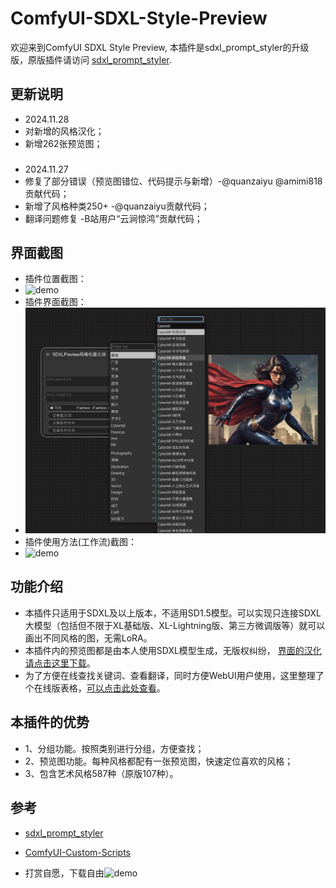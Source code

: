 # ComfyUI-SDXL-Style-Preview
欢迎来到ComfyUI SDXL Style Preview, 本插件是sdxl_prompt_styler的升级版，原版插件请访问 [sdxl_prompt_styler](https://github.com/twri/sdxl_prompt_styler).
## 更新说明
- 2024.11.28
- 对新增的风格汉化；
- 新增262张预览图；
###
- 2024.11.27
- 修复了部分错误（预览图错位、代码提示与新增）-@quanzaiyu @amimi818 贡献代码；
- 新增了风格种类250+ -@quanzaiyu贡献代码；
- 翻译问题修复 -B站用户“云涧惊鸿”贡献代码；
## 界面截图
- 插件位置截图：
- ![demo](./assets/screen-1.png)
- 插件界面截图：
- ![demo](./assets/screen-2.png)
- 插件使用方法(工作流)截图：
- ![demo](./assets/screen-3.png)
## 功能介绍
- 本插件只适用于SDXL及以上版本，不适用SD1.5模型。可以实现只连接SDXL大模型（包括但不限于XL基础版、XL-Lightning版、第三方微调版等）就可以画出不同风格的图，无需LoRA。
- 本插件内的预览图都是由本人使用SDXL模型生成，无版权纠纷， [界面的汉化请点击这里下载](https://pan.quark.cn/s/a0e2d7393be1)。
- 为了方便在线查找关键词、查看翻译，同时方便WebUI用户使用，这里整理了个在线版表格，[可以点击此处查看](https://docs.qq.com/sheet/DYkpTY1V5WGhTaklK?nlc=1&tab=dcfxzc)。
## 本插件的优势
- 1、分组功能。按照类别进行分组，方便查找；
- 2、预览图功能。每种风格都配有一张预览图，快速定位喜欢的风格；
- 3、包含艺术风格587种（原版107种）。

## 参考
- [sdxl_prompt_styler](https://github.com/twri/sdxl_prompt_styler)
- [ComfyUI-Custom-Scripts](https://github.com/pythongosssss/ComfyUI-Custom-Scripts)

- 打赏自愿，下载自由![demo](./assets/赞赏码.png)
